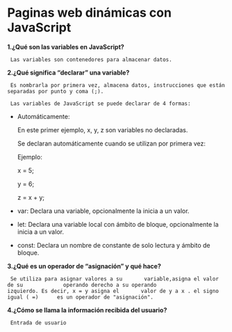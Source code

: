 # Paginas web dinámicas con JavaScript  

**1.¿Qué son las variables en JavaScript?**  
  
     Las variables son contenedores para almacenar datos.

**2.¿Qué significa “declarar” una variable?**

     Es nombrarla por primera vez, almacena datos, instrucciones que están separadas por punto y coma (;).  
     
     Las variables de JavaScript se puede declarar de 4 formas:
    
   + Automáticamente:
  
     En este primer ejemplo, x, y, z son        variables no declaradas.  
  
     Se declaran automáticamente cuando se      utilizan por primera vez:

     Ejemplo:
   
     x = 5;
   
     y = 6;
   
     z = x + y;

   + var:
     Declara una variable, opcionalmente        la inicia a un valor.

   + let:
     Declara una variable local con ámbito      de bloque, opcionalmente la inicia a       un valor.

   + const:
     Declara un nombre de constante de          solo lectura y ámbito de bloque.


**3.¿Qué es un operador de “asignación” y       qué hace?**

     Se utiliza para asignar valores a su       variable,asigna el valor de su             operando derecho a su operando             izquierdo. Es decir, x = y asigna el       valor de y a x . el signo  igual ( =)      es un operador de "asignación".

**4.¿Cómo se llama la información recibida     del usuario?**
   
     Entrada de usuario 

